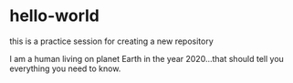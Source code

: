 # hello-world
this is a practice session for creating a new repository

I am a human living on planet Earth in the year 2020...that should tell you everything you need to know.

